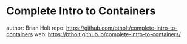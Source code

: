 # Complete Intro to Containers

author: Brian Holt
repo: https://github.com/btholt/complete-intro-to-containers
web: https://btholt.github.io/complete-intro-to-containers/
